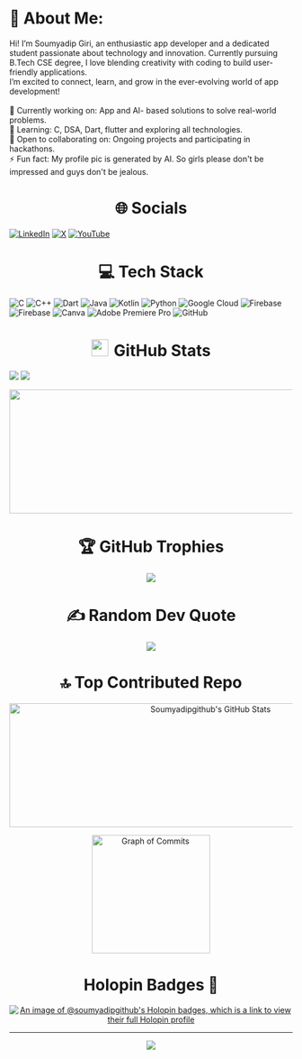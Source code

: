 # 💫 About Me:
Hi! I’m Soumyadip Giri, an enthusiastic app developer and a dedicated student passionate about technology and innovation. Currently pursuing B.Tech CSE degree, I love blending creativity with coding to build user-friendly applications.<br>I’m excited to connect, learn, and grow in the ever-evolving world of app development!<br><br>🔭 Currently working on: App and AI- based solutions to solve real-world problems.<br>🌱 Learning: C, DSA, Dart, flutter and exploring all technologies.<br>🤝 Open to collaborating on:  Ongoing projects and participating in hackathons.<br>⚡ Fun fact: My profile pic is generated by AI. So girls please don't be impressed and guys don't be jealous.


## <h1 align="center">🌐 Socials </h1>

[![LinkedIn](https://img.shields.io/badge/LinkedIn-%230077B5.svg?logo=linkedin&logoColor=white)](https://linkedin.com/in/soumyadip-giri-k) [![X](https://img.shields.io/badge/X-black.svg?logo=X&logoColor=white)](https://x.com/bstsoumyadip123)   [![YouTube](https://img.shields.io/badge/YouTube-%23FF0000.svg?logo=YouTube&logoColor=white)](https://youtube.com/@lifeCaptured0895)


# <h1 align="center">💻 Tech Stack </h1>
![C](https://img.shields.io/badge/c-%2300599C.svg?style=plastic&logo=c&logoColor=white) ![C++](https://img.shields.io/badge/c++-%2300599C.svg?style=plastic&logo=c%2B%2B&logoColor=white) ![Dart](https://img.shields.io/badge/dart-%230175C2.svg?style=plastic&logo=dart&logoColor=white) ![Java](https://img.shields.io/badge/java-%23ED8B00.svg?style=plastic&logo=openjdk&logoColor=white) ![Kotlin](https://img.shields.io/badge/kotlin-%237F52FF.svg?style=plastic&logo=kotlin&logoColor=white) ![Python](https://img.shields.io/badge/python-3670A0?style=plastic&logo=python&logoColor=ffdd54) ![Google Cloud](https://img.shields.io/badge/GoogleCloud-%234285F4.svg?style=plastic&logo=google-cloud&logoColor=white) ![Firebase](https://img.shields.io/badge/firebase-%23039BE5.svg?style=plastic&logo=firebase) ![Firebase](https://img.shields.io/badge/firebase-a08021?style=plastic&logo=firebase&logoColor=ffcd34) ![Canva](https://img.shields.io/badge/Canva-%2300C4CC.svg?style=plastic&logo=Canva&logoColor=white) ![Adobe Premiere Pro](https://img.shields.io/badge/Adobe%20Premiere%20Pro-9999FF.svg?style=plastic&logo=Adobe%20Premiere%20Pro&logoColor=white) ![GitHub](https://img.shields.io/badge/github-%23121011.svg?style=plastic&logo=github&logoColor=white)



<h1 align="center"> <img src="https://media.giphy.com/media/iY8CRBdQXODJSCERIr/giphy.gif" width="30" height="30" style="margin-right: 10px;">GitHub Stats </h1>

![](https://github-readme-stats.vercel.app/api?username=Soumyadipgithub&theme=ambient_gradient&hide_border=false&include_all_commits=false&count_private=false) 
![](https://github-readme-stats.vercel.app/api/top-langs/?username=Soumyadipgithub&theme=ambient_gradient&hide_border=true&card_width=350&include_all_commits=true&count_private=true&layout=compact)

<div align="center">
    <p align="center">
    <img width="900" height="220" src="https://github-readme-streak-stats.herokuapp.com/?user=Soumyadipgithub&theme=ambient_gradient&hide_border=true&card_width=800">
  </p>

    
## <h1 align="center">🏆 GitHub Trophies </h1>
![](https://github-profile-trophy.vercel.app/?username=Soumyadipgithub&theme=neon&no-frame=false&no-bg=false&margin-w=4)

<h1 align="center">✍️ Random Dev Quote </h1>

<p align="center">
        <a href="https://github.com/Soumyadipgithub">
          <img align="center" src="https://quotes-github-readme.vercel.app/api?type=horizontal&theme=tokyonight"/>
        </a>
      </p>
<!--![](https://quotes-github-readme.vercel.app/api?type=horizontal&theme=tokyonight) -->

<h1 align="center">🔝 Top Contributed Repo </h1>

<!--
![](https://github-contributor-stats.vercel.app/api?username=Soumyadipgithub&limit=5&theme=ambient_gradient&combine_all_yearly_contributions=true)
 -->

 
   <p align="center">
        <a href="https://github.com/Soumyadipgithub">
          <img width="700" height="220" src="https://github-contributor-stats.vercel.app/api?username=Soumyadipgithub&limit=5&theme=ambient_gradient&combine_all_yearly_contributions=true&hide_border=true" alt=" Soumyadipgithub's GitHub Stats" />
        </a>
      </p>
</p>
  <p align="center">
<img align="center" src="https://github-profile-summary-cards.vercel.app/api/cards/profile-details?username=Soumyadipgithub&theme=github_dark" height="210em" alt="Graph of Commits" /> </p>


<h1 align="center">Holopin Badges 🦖</h1>

[![An image of @soumyadipgithub's Holopin badges, which is a link to view their full Holopin profile](https://holopin.me/soumyadipgithub)](https://holopin.io/@soumyadipgithub)


---
[![](https://visitcount.itsvg.in/api?id=Soumyadipgithub&icon=2&color=10)](https://visitcount.itsvg.in)

<!-- Proudly created with GPRM ( https://gprm.itsvg.in ) -->

